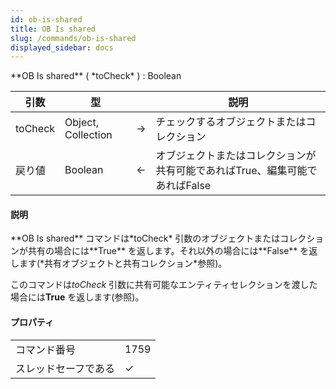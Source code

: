 ```yaml
---
id: ob-is-shared
title: OB Is shared
slug: /commands/ob-is-shared
displayed_sidebar: docs
---
```


<!--REF #_command_.OB Is shared.Syntax-->**OB Is shared** ( *toCheck* ) : Boolean<!-- END REF-->
<!--REF #_command_.OB Is shared.Params-->
| 引数 | 型 |  | 説明 |
| --- | --- | --- | --- |
| toCheck | Object, Collection | &#8594;  | チェックするオブジェクトまたはコレクション |
| 戻り値 | Boolean | &#8592; | オブジェクトまたはコレクションが共有可能であればTrue、編集可能であればFalse |

<!-- END REF-->

#### 説明 

<!--REF #_command_.OB Is shared.Summary-->**OB Is shared** コマンドは*toCheck* 引数のオブジェクトまたはコレクションが共有の場合には**True** を返します。<!-- END REF-->それ以外の場合には**False** を返します(*共有オブジェクトと共有コレクション*参照)。

このコマンドは*toCheck* 引数に共有可能なエンティティセレクションを渡した場合には**True** を返します(参照)。


#### プロパティ

|  |  |
| --- | --- |
| コマンド番号 | 1759 |
| スレッドセーフである | &check; |



